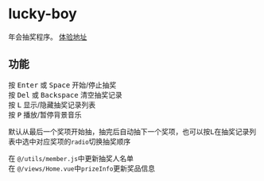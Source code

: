 # lucky-boy

年会抽奖程序。 [体验地址](http://www.taojunnan.com/lucky-boy/)

## 功能
按 <kbd>Enter</kbd> 或 <kbd>Space</kbd> 开始/停止抽奖  
按 <kbd>Del</kbd> 或 <kbd>Backspace</kbd> 清空抽奖记录  
按 <kbd>L</kbd> 显示/隐藏抽奖记录列表  
按 <kbd>P</kbd> 播放/暂停背景音乐  

默认从最后一个奖项开始抽，抽完后自动抽下一个奖项，也可以按<kbd>L</kbd>在抽奖记录列表中选中对应奖项的`radio`切换抽奖顺序  

在 `@/utils/member.js`中更新抽奖人名单  
在 `@/views/Home.vue`中`prizeInfo`更新奖品信息  